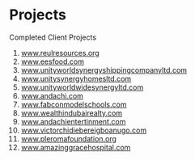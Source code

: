 # Projects
Completed Client Projects
1. www.reulresources.org
2. www.eesfood.com
3. www.unityworldsynergyshippingcompanyltd.com
4. www.unitysynergyhomesltd.com
5. www.unityworldwidesynergyltd.com
6. www.andachi.com
7. www.fabconmodelschools.com
8. www.wealthindubairealty.com
9. www.andachientertinment.com
10. www.victorchidiebereigboanugo.com
11. www.pleromafoundation.org
12. www.amazinggracehospital.com
